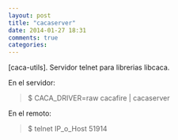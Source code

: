 ```yaml
---
layout: post
title: "cacaserver"
date: 2014-01-27 18:31
comments: true
categories: 
---
```

[caca-utils]. Servidor telnet para librerias libcaca.

En el servidor:

>$ CACA_DRIVER=raw cacafire | cacaserver

En el remoto:

>$ telnet IP_o_Host 51914 

